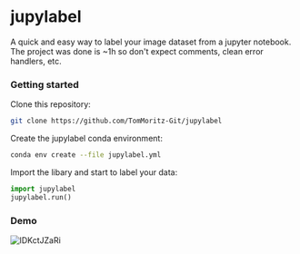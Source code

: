 # jupylabel
A quick and easy way to label your image dataset from a jupyter notebook.
The project was done is ~1h so don't expect comments, clean error handlers, etc.

### Getting started
Clone this repository:
```bash
git clone https://github.com/TomMoritz-Git/jupylabel
```
Create the jupylabel conda environment:
```bash
conda env create --file jupylabel.yml
```
Import the libary and start to label your data:
```python
import jupylabel
jupylabel.run()
```

### Demo
![IDKctJZaRi](https://user-images.githubusercontent.com/55321059/128791683-b78b9e93-a1be-4995-bbe5-fa5d8f645111.gif)
